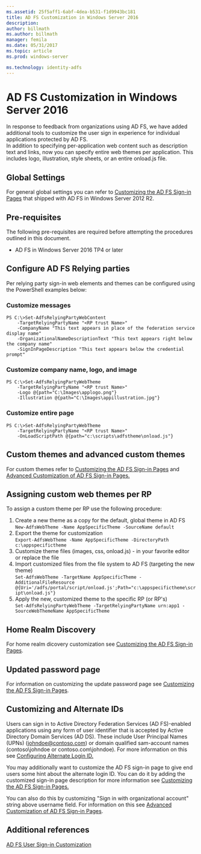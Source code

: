 ```yaml
---
ms.assetid: 25f5aff1-6abf-4dea-b531-f1d9943bc181
title: AD FS Customization in Windows Server 2016
description:
author: billmath
ms.author: billmath
manager: femila
ms.date: 05/31/2017
ms.topic: article
ms.prod: windows-server

ms.technology: identity-adfs
---
```

# AD FS Customization in Windows Server 2016


In response to feedback from organizations using AD FS, we have added additional tools to customize the user sign in experience for individual applications protected by AD FS.  
In addition to specifying per-application web content such as description text and links, now you can specify entire web themes per application.  This includes logo, illustration, style sheets, or an entire onload.js file.  
  
## Global Settings    
For general global settings you can refer to [Customizing the AD FS Sign-in Pages](https://technet.microsoft.com/library/dn280950.aspx) that shipped with AD FS in Windows Server 2012 R2.  
  
## Pre-requisites  
The following pre-requisites are required before attempting the procedures outlined in this document.  
  
-   AD FS in Windows Server 2016 TP4 or later  
  
## Configure AD FS Relying parties  
Per relying party sign-in web elements and themes can be configured using the PowerShell examples below:  
  
### Customize messages  
  
```  
PS C:\>Set-AdfsRelyingPartyWebContent  
    -TargetRelyingPartyName "<RP trust Name>"  
    -CompanyName "This text appears in place of the federation service display name"  
    -OrganizationalNameDescriptionText "This text appears right below the company name"  
    -SignInPageDescription "This text appears below the credential prompt"  
```  
  
### Customize company name, logo, and image  
  
```  
PS C:\>Set-AdfsRelyingPartyWebTheme  
    -TargetRelyingPartyName "<RP trust Name>"  
    -Logo @{path="C:\Images\applogo.png"}  
    -Illustration @{path="C:\Images\appillustration.jpg"}  
```  
  
### Customize entire page  
  
```  
PS C:\>Set-AdfsRelyingPartyWebTheme  
    -TargetRelyingPartyName "<RP trust Name>"  
    -OnLoadScriptPath @{path="c:\scripts\adfstheme\onload.js"}  
```  
  
## Custom themes and advanced custom themes  
  
For custom themes refer to [Customizing the AD FS Sign-in Pages](https://technet.microsoft.com/library/dn280950.aspx) and [Advanced Customization of AD FS Sign-in Pages.](https://technet.microsoft.com/library/dn636121.aspx)  
  
## Assigning custom web themes per RP  
  
To assign a custom theme per RP use the following procedure:  
  
1. Create a new theme as a copy for the default, global theme in AD FS  
`New-AdfsWebTheme -Name AppSpecificTheme -SourceName default`  
2. Export the theme for customization  
`Export-AdfsWebTheme -Name AppSpecificTheme -DirectoryPath c:\appspecifictheme`  
3. Customize theme files (images, css, onload.js) - in your favorite editor or replace the file  
4. Import customized files from the file system to AD FS (targeting the new theme)  
`Set-AdfsWebTheme -TargetName AppSpecificTheme -AdditionalFileResource @{Uri='/adfs/portal/script/onload.js';Path="c:\appspecifictheme\script\onload.js"}`  
5. Apply the new, customized theme to the specific RP (or RP's)  
`Set-AdfsRelyingPartyWebTheme -TargetRelyingPartyName urn:app1 -SourceWebThemeName AppSpecificTheme`  
  
## Home Realm Discovery  
For home realm dicovery customization see [Customizing the AD FS Sign-in Pages](https://technet.microsoft.com/library/dn280950.aspx).  
  
## Updated password page  
For information on customizing the update password page see [Customizing the AD FS Sign-in Pages](https://technet.microsoft.com/library/dn280950.aspx).  
  
## Customizing and Alternate IDs  
Users can sign in to Active Directory Federation Services (AD FS)-enabled applications using any form of user identifier that is accepted by Active Directory Domain Services (AD DS). These include User Principal Names (UPNs) (johndoe@contoso.com) or domain qualified sam-account names (contoso\johndoe or contoso.com\johndoe).  For more information on this see [Configuring Alternate Login ID.](Configuring-Alternate-Login-ID.md)  
  
You may additionally want to customize the AD FS sign-in page to give end users some hint about the alternate login ID. You can do it by adding the customized sign-in page description for more information see [Customizing the AD FS Sign-in Pages.](https://technet.microsoft.com/library/dn280950.aspx)   
  
You can also do this by customizing "Sign in with organizational account" string above username field.  For information on this see [Advanced Customization of AD FS Sign-in Pages](https://technet.microsoft.com/library/dn636121.aspx).  

## Additional references 
[AD FS User Sign-in Customization](AD-FS-user-sign-in-customization.md)  
